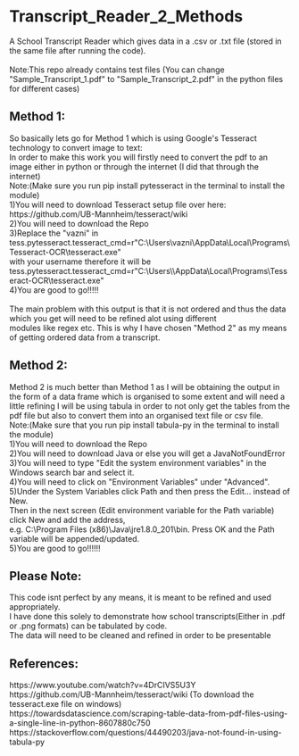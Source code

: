 # Transcript_Reader_2_Methods
A School Transcript Reader which gives data in a .csv or .txt file (stored in the same file after running the code).<br><br>
Note:This repo already contains test files (You can change "Sample_Transcript_1.pdf" to "Sample_Transcript_2.pdf" in the python files for different cases)<br>
<h2>Method 1:</h2>
So basically lets go for Method 1 which is using Google's Tesseract technology to convert image to text:<br>
In order to make this work you will firstly need to convert the pdf to an image either in python or through the internet (I did that through the internet)<br>
Note:(Make sure you run pip install pytesseract in the terminal to install the module)<br>
1)You will need to download Tesseract setup file over here:<br>
  https://github.com/UB-Mannheim/tesseract/wiki<br>
2)You will need to download the Repo<br>
3)Replace the "vazni" in tess.pytesseract.tesseract_cmd=r"C:\Users\vazni\AppData\Local\Programs\Tesseract-OCR\tesseract.exe" <br>with your
  username therefore it will be tess.pytesseract.tesseract_cmd=r"C:\Users\<USERNAME>\AppData\Local\Programs\Tesseract-OCR\tesseract.exe"<br>
4)You are good to go!!!!!<br>
<br>
The main problem with this output is that it is not ordered and thus the data which you get will need to be refined alot using different<br>
modules like regex etc. This is why I have chosen "Method 2" as my means of getting ordered data from a transcript.
<br>
<h2>Method 2:</h2>
Method 2 is much better than Method 1 as I will be obtaining the output in the form of a data frame which is organised to some extent and will need a little refining
I will be using tabula in order to not only get the tables from the pdf file but also to convert them into an organised text file or csv file.<br>
Note:(Make sure that you run pip install tabula-py in the terminal to install the module)<br>
1)You will need to download the Repo<br>
2)You will need to download Java or else you will get a JavaNotFoundError<br>
3)You will need to type "Edit the system environment variables" in the Windows search bar and select it.<br>
4)You will need to click on "Environment Variables" under "Advanced".<br>
5)Under the System Variables click Path and then press the Edit... instead of New. <br>
  Then in the next screen (Edit environment variable for the Path variable) click New and add the address, <br>
  e.g. C:\Program Files (x86)\Java\jre1.8.0_201\bin. Press OK and the Path variable will be appended/updated.<br>
5)You are good to go!!!!!!
<br>
<h2>Please Note:</h2>
This code isnt perfect by any means, it is meant to be refined and used appropriately.<br>
I have done this solely to demonstrate how school transcripts(Either in .pdf or .png formats) can be tabulated by code.<br>
The data will need to be cleaned and refined in order to be presentable 
<br>
<h2>References:</h2>
https://www.youtube.com/watch?v=4DrCIVS5U3Y<br>
https://github.com/UB-Mannheim/tesseract/wiki (To download the tesseract.exe file on windows)<br>
https://towardsdatascience.com/scraping-table-data-from-pdf-files-using-a-single-line-in-python-8607880c750<br>
https://stackoverflow.com/questions/44490203/java-not-found-in-using-tabula-py<br>
